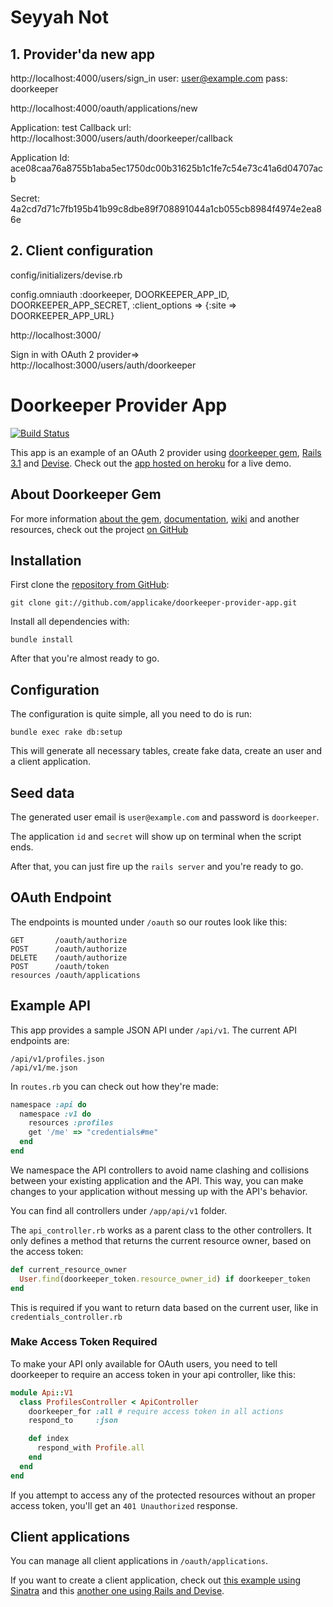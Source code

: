 # Seyyah Not
## 1. Provider'da new app

http://localhost:4000/users/sign_in
user: user@example.com
pass: doorkeeper

http://localhost:4000/oauth/applications/new

Application: test
Callback url: http://localhost:3000/users/auth/doorkeeper/callback

Application Id: ace08caa76a8755b1aba5ec1750dc00b31625b1c1fe7c54e73c41a6d04707acb

Secret: 4a2cd7d71c7fb195b41b99c8dbe89f708891044a1cb055cb8984f4974e2ea86e


## 2. Client configuration

config/initializers/devise.rb

config.omniauth :doorkeeper,  DOORKEEPER_APP_ID, DOORKEEPER_APP_SECRET, :client_options =>  {:site => DOORKEEPER_APP_URL}

http://localhost:3000/

Sign in with OAuth 2 provider=> http://localhost:3000/users/auth/doorkeeper

# Doorkeeper Provider App

[![Build Status](https://secure.travis-ci.org/applicake/doorkeeper-provider-app.png)](http://travis-ci.org/applicake/doorkeeper-provider-app)

This app is an example of an OAuth 2 provider using [doorkeeper gem](https://github.com/applicake/doorkeeper), [Rails 3.1](http://rubyonrails.org/) and [Devise](https://github.com/plataformatec/devise). Check out the [app hosted on heroku](http://doorkeeper-provider.herokuapp.com/) for a live demo.

## About Doorkeeper Gem

For more information [about the gem](https://github.com/applicake/doorkeeper), [documentation](https://github.com/applicake/doorkeeper#readme), [wiki](https://github.com/applicake/doorkeeper/wiki/_pages) and another resources, check out the project [on GitHub](https://github.com/applicake/doorkeeper)

## Installation

First clone the [repository from GitHub](https://github.com/applicake/doorkeeper-provider-app):

    git clone git://github.com/applicake/doorkeeper-provider-app.git

Install all dependencies with:

    bundle install

After that you're almost ready to go.

## Configuration

The configuration is quite simple, all you need to do is run:

    bundle exec rake db:setup

This will generate all necessary tables, create fake data, create an user and a client application.

## Seed data

The generated user email is `user@example.com` and password is `doorkeeper`.

The application `id` and `secret` will show up on terminal when the script ends.

After that, you can just fire up the `rails server` and you're ready to go.

## OAuth Endpoint

The endpoints is mounted under `/oauth` so our routes look like this:

    GET       /oauth/authorize
    POST      /oauth/authorize
    DELETE    /oauth/authorize
    POST      /oauth/token
    resources /oauth/applications

## Example API

This app provides a sample JSON API under `/api/v1`. The current API endpoints are:

    /api/v1/profiles.json
    /api/v1/me.json

In `routes.rb` you can check out how they're made:

``` ruby
namespace :api do
  namespace :v1 do
    resources :profiles
    get '/me' => "credentials#me"
  end
end
```

We namespace the API controllers to avoid name clashing and collisions between your existing application and the API. This way, you can make changes to your application without messing up with the API's behavior.

You can find all controllers under `/app/api/v1` folder.

The `api_controller.rb` works as a parent class to the other controllers. It only defines a method that returns the current resource owner, based on the access token:

``` ruby
def current_resource_owner
  User.find(doorkeeper_token.resource_owner_id) if doorkeeper_token
end
```

This is required if you want to return data based on the current user, like in `credentials_controller.rb`

### Make Access Token Required

To make your API only available for OAuth users, you need to tell doorkeeper to require an access token in your api controller, like this:

``` ruby
module Api::V1
  class ProfilesController < ApiController
    doorkeeper_for :all # require access token in all actions
    respond_to     :json

    def index
      respond_with Profile.all
    end
  end
end
```

If you attempt to access any of the protected resources without an proper access token, you'll get an `401 Unauthorized` response.

## Client applications

You can manage all client applications in `/oauth/applications`.

If you want to create a client application, check out [this example using Sinatra](http://doorkeeper-sinatra.herokuapp.com) and this [another one using Rails and Devise](http://doorkeeper-devise.herokuapp.com).

